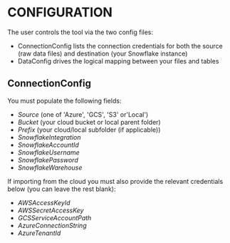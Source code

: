 # CONFIGURATION

The user controls the tool via the two config files:
  - ConnectionConfig lists the connection credentials for both the source (raw data files) and destination (your Snowflake instance)
  - DataConfig drives the logical mapping between your files and tables

## ConnectionConfig
You must populate the following fields:
  - _Source_ (one of 'Azure', 'GCS', 'S3' or'Local')
  - _Bucket_ (your cloud bucket or local parent folder)
  - _Prefix_ (your cloud/local subfolder (if applicable))
  - _SnowflakeIntegration_
  - _SnowflakeAccountId_
  - _SnowflakeUsername_
  - _SnowflakePassword_
  - _SnowflakeWarehouse_

If importing from the cloud you must also provide the relevant credentials below (you can leave the rest blank):
  - _AWSAccessKeyId_
  - _AWSSecretAccessKey_
  - _GCSServiceAccountPath_
  - _AzureConnectionString_
  - _AzureTenantId_
